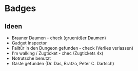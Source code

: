# Badges

## Ideen

* Brauner Daumen - check (gruen(d)er Daumen)
* Gadget Inspector
* Falltür in den Dungeon gefunden - check (Verlies verlassen)
* I'm walking / Zugticket  - chec (Zugtickets 4x)
* Notrutsche benutzt
* Gäste gefunden (Dr. Das, Bratzo, Peter C. Dartsch)
